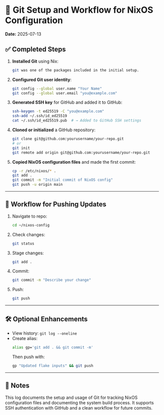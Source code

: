 # 📘 Git Setup and Workflow for NixOS Configuration

**Date:** 2025-07-13

## ✅ Completed Steps

1. **Installed Git** using Nix:
   ```bash
   git was one of the packages included in the initial setup.
   ```

2. **Configured Git user identity**:
   ```bash
   git config --global user.name "Your Name"
   git config --global user.email "you@example.com"
   ```

3. **Generated SSH key** for GitHub and added it to GitHub:
   ```bash
   ssh-keygen -t ed25519 -C "you@example.com"
   ssh-add ~/.ssh/id_ed25519
   cat ~/.ssh/id_ed25519.pub  # → Added to GitHub SSH settings
   ```

4. **Cloned or initialized** a GitHub repository:
   ```bash
   git clone git@github.com:yourusername/your-repo.git
   # or
   git init
   git remote add origin git@github.com:yourusername/your-repo.git
   ```

5. **Copied NixOS configuration files** and made the first commit:
   ```bash
   cp -r /etc/nixos/* .
   git add .
   git commit -m "Initial commit of NixOS config"
   git push -u origin main
   ```

---

## 🔁 Workflow for Pushing Updates

1. Navigate to repo:
   ```bash
   cd ~/nixos-config
   ```

2. Check changes:
   ```bash
   git status
   ```

3. Stage changes:
   ```bash
   git add .
   ```

4. Commit:
   ```bash
   git commit -m "Describe your change"
   ```

5. Push:
   ```bash
   git push
   ```

---

## 🛠 Optional Enhancements

- View history: `git log --oneline`
- Create alias:
   ```bash
   alias gp='git add . && git commit -m'
   ```
   Then push with:
   ```bash
   gp "Updated flake inputs" && git push
   ```

---

## 🧠 Notes
This log documents the setup and usage of Git for tracking NixOS configuration files and documenting the system build process. It supports SSH authentication with GitHub and a clean workflow for future commits.


